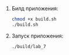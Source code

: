 1. Билд приложения:
	```bash
	chmod +x build.sh
	./build.sh
	```
2. Запуск приложения:
	```bash
	./build/lab_7
	```
